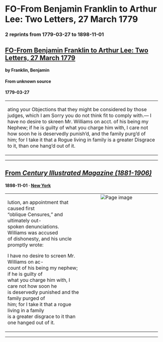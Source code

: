 
# FO-From Benjamin Franklin to Arthur Lee: Two Letters, 27 March 1779

### 2 reprints from 1779-03-27 to 1898-11-01

## [FO-From Benjamin Franklin to Arthur Lee: Two Letters, 27 March 1779](https://founders.archives.gov/documents/Franklin/01-29-02-0177)

#### by Franklin, Benjamin

#### From unknown source

#### 1779-03-27

<table style="width: 100%;"><tr><td style="width: 50%">

ating your Objections that they might be considered by those judges, which I am Sorry you do not think fit to comply with.— I have no desire to skreen Mr. Williams on acct. of his being my Nephew; if he is guilty of what you charge him with, I care not how soon he is deservedly punish’d, and the family purg’d of him; for I take it that a Rogue living in family is a greater Disgrace to it, than one hang’d out of it.
</td></tr></table>

---

## [From _Century Illustrated Magazine (1881-1906)_](https://archive.org/details/sim_century-illustrated-monthly-magazine_1898-11_57_1/page/n43/mode/1up?view=theater)

#### 1898-11-01 &middot; [New York](http://dbpedia.org/resource/New_York_City)

<table style="width: 100%;"><tr><td style="width: 50%">

  
lution, an appointment that caused first  
“oblique Censures,” and ultimately out-  
spoken denunciations. Williams was accused  
of dishonesty, and his uncle promptly wrote:  
  
I have no desire to screen Mr. Williams on ac-  
count of his being my nephew; if he is guilty of  
what you charge him with, I care not how soon he  
is deservedly punished and the family purged of  
him; for I take it that a rogue living in a family  
is a greater disgrace to it than one hanged out of it.
</td><td style="width: 50%; max-height: 75%; margin: auto; display: block;">
<img alt="Page image" src="https://iiif.archive.org/iiif/sim_century-illustrated-monthly-magazine_1898-11_57_1&#0036;43/pct:54.160000,76.295896,35.680000,13.633909/600,/0/default.jpg"/>
</td>
</tr></table>

---

